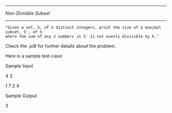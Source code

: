 **********************
*Non-Divisible Subset*
**********************

	"Given a set, S, of n distinct integers, print the size of a maximal subset, S', of S 
	where the sum of any 2 numbers in S' is not evenly divisible by k."

Check the .pdf for further details about the problem. 

Here is a sample test-case:

Sample Input

4 3

1 7 2 4


Sample Output

3